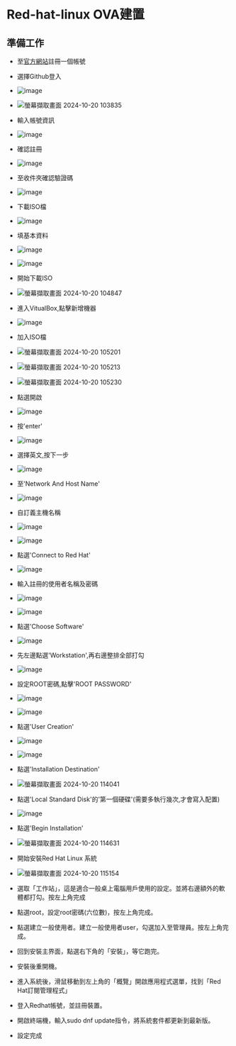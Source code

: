 # Red-hat-linux OVA建置
## 準備工作
- 至[官方網站](https://developers.redhat.com/)註冊一個帳號
- 選擇Github登入
- ![image](https://github.com/user-attachments/assets/d491ffd9-e953-4bdc-a99d-0b215561e1d1)
- ![螢幕擷取畫面 2024-10-20 103835](https://github.com/user-attachments/assets/95a2da35-ca8d-4193-b4c5-a24823510789)
- 輸入帳號資訊
- ![image](https://github.com/user-attachments/assets/f1e8a5db-ee03-496e-ad74-8d758a714b08)
- 確認註冊
- ![image](https://github.com/user-attachments/assets/39b4a9bf-cb34-47ba-afa5-6c1efa48e6d4)
- 至收件夾確認驗證碼
- ![image](https://github.com/user-attachments/assets/f87c613c-b0be-4d49-ba16-c41aa358edee)
- 下載ISO檔
- ![image](https://github.com/user-attachments/assets/c96dbac5-aaef-4b82-b6d9-db028d5bf089)
- 填基本資料
- ![image](https://github.com/user-attachments/assets/5b7b92cc-9240-41b2-8092-04a03eeff824)
- ![image](https://github.com/user-attachments/assets/bb40d4ab-1811-4771-baa5-cc535c86ba2b)
- 開始下載ISO
- ![螢幕擷取畫面 2024-10-20 104847](https://github.com/user-attachments/assets/2259567f-56f1-451d-9ea9-ca0650061b47)
- 進入VitualBox,點擊新增機器
- ![image](https://github.com/user-attachments/assets/c7c894c8-8b56-426f-be5f-c3fb29710d14)
- 加入ISO檔
- ![螢幕擷取畫面 2024-10-20 105201](https://github.com/user-attachments/assets/e44483c7-637d-4d4f-b7c7-2ad802960592)
- ![螢幕擷取畫面 2024-10-20 105213](https://github.com/user-attachments/assets/103984c3-ff5d-4141-bc69-b3382e802612)
- ![螢幕擷取畫面 2024-10-20 105230](https://github.com/user-attachments/assets/2c8a7790-8537-4854-b07b-ce0b7da94415)
- 點選開啟
- ![image](https://github.com/user-attachments/assets/bd653392-0ad7-4273-9184-5790e9b60ec6)
- 按'enter'
- ![image](https://github.com/user-attachments/assets/ff753eb2-bf24-4ac9-9ca6-55996c275eb7)
- 選擇英文,按下一步
- ![image](https://github.com/user-attachments/assets/e66707c7-8b4f-46e9-9d1b-35e3a232f8a7)
- 至'Network And Host Name'
- ![image](https://github.com/user-attachments/assets/666ea332-492a-4793-b052-a83c14f062dc)
- 自訂義主機名稱
- ![image](https://github.com/user-attachments/assets/6f6aa881-2f71-4f06-96cd-de355c273b4c)
- ![image](https://github.com/user-attachments/assets/a650febc-cade-4af1-993a-f751027777e6)
- 點選'Connect to Red Hat'
- ![image](https://github.com/user-attachments/assets/8e775f33-ea34-4d53-89e3-f8fd2266890c)
- 輸入註冊的使用者名稱及密碼
- ![image](https://github.com/user-attachments/assets/774f5a8b-ad9d-4fe8-97ab-a036e5bd60fa)
- ![image](https://github.com/user-attachments/assets/8f59bcb7-a4b8-4fd3-90a8-ffb2f1bff32c)
- 點選'Choose Software'
- ![image](https://github.com/user-attachments/assets/cc8ce5df-db72-4c15-82a4-fbd04887231b)
- 先左邊點選'Workstation',再右邊整排全部打勾
- ![image](https://github.com/user-attachments/assets/96d9648f-de1e-4592-89a1-6e2ba2c7c82d)
- 設定ROOT密碼,點擊'ROOT PASSWORD'
- ![image](https://github.com/user-attachments/assets/87bb5870-9c79-47d2-802d-5805deef1367)
- ![image](https://github.com/user-attachments/assets/83013513-a4a4-4eb8-8daf-23047b93d1d9)
- 點選'User Creation'
- ![image](https://github.com/user-attachments/assets/05ba3481-d2a9-4ecc-937b-d206317b8999)
- ![image](https://github.com/user-attachments/assets/0fff341d-be5d-430b-8a6e-9797748bc682)
- 點選'Installation Destination'
- ![螢幕擷取畫面 2024-10-20 114041](https://github.com/user-attachments/assets/47b5fb46-efff-45f0-a9c1-2029b228001a)
- 點選'Local Standard Disk'的'第一個硬碟'(需要多執行幾次,才會寫入配置)
- ![image](https://github.com/user-attachments/assets/656f8126-4fc0-4881-8d57-e3dd5a062e57)
- 點選'Begin Installation'
- ![螢幕擷取畫面 2024-10-20 114631](https://github.com/user-attachments/assets/8a01dc84-d549-4440-979d-309b2a302c73)
- 開始安裝Red Hat Linux 系統
- ![螢幕擷取畫面 2024-10-20 115154](https://github.com/user-attachments/assets/e4e93128-0e16-4c54-b50e-bd0c7ad69c2f)











- 選取「工作站」，這是適合一般桌上電腦用戶使用的設定。並將右邊額外的軟體都打勾。按左上角完成
- 點選root，設定root密碼(六位數)，按左上角完成。
- 點選建立一般使用者。建立一般使用者user，勾選加入至管理員。按左上角完成。
- 回到安裝主界面，點選右下角的「安裝」，等它跑完。
- 安裝後重開機。
- 進入系統後，滑鼠移動到左上角的「概覽」開啟應用程式選單，找到「Red Hat訂閱管理程式」
- 登入Redhat帳號，並註冊裝置。
- 開啟終端機，輸入sudo dnf update指令，將系統套件都更新到最新版。
- 設定完成

